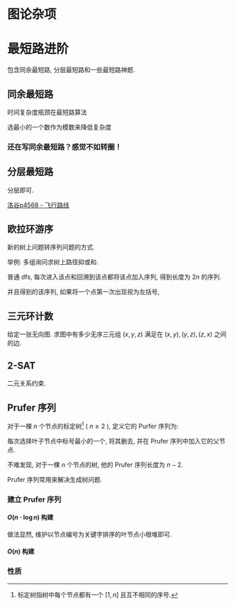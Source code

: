 # 图论杂项

# 最短路进阶

包含同余最短路, 分层最短路和一些最短路神题. 

## 同余最短路

时间复杂度瓶颈在最短路算法

选最小的一个数作为模数来降低复杂度

### 还在写同余最短路？感觉不如转圈！

## 分层最短路

分层即可. 

[洛谷p4568 - 飞行路线](https://www.luogu.com.cn/problem/P4568)

## 欧拉环游序

新的树上问题转序列问题的方式. 

举例: 多组询问求树上路径抑或和. 

普通 dfs, 每次进入该点和回溯到该点都将该点加入序列, 得到长度为 $2n$ 的序列. 

并且得到的该序列, 如果将一个点第一次出现视为左括号, 

## 三元环计数

给定一张无向图. 求图中有多少无序三元组 $(x, y, z)$ 满足在 $(x, y), (y, z), (z, x)$ 之间的边. 




## 2-SAT

二元关系约束.



## $\text{Prufer}$ 序列

对于一棵 $n$ 个节点的标定树[^1] ( $n \geqslant 2$ ), 定义它的 $\text{Purfer}$ 序列为: 

每次选择叶子节点中标号最小的一个, 将其删去, 并在 $\text{Prufer}$ 序列中加入它的父节点. 

不难发现, 对于一棵 $n$ 个节点的树, 他的 $\text{Prufer}$ 序列长度为 $n - 2$. 

$\text{Prufer}$ 序列常用来解决生成树问题. 

### 建立 $\text{Prufer}$ 序列

#### $O(n \cdot \log n)$ 构建

做法显然, 维护以节点编号为关键字排序的叶节点小根堆即可. 

#### $O(n)$ 构建



### 性质

[^1]: 标定树指树中每个节点都有一个 $[1, n]$ 且互不相同的序号. 